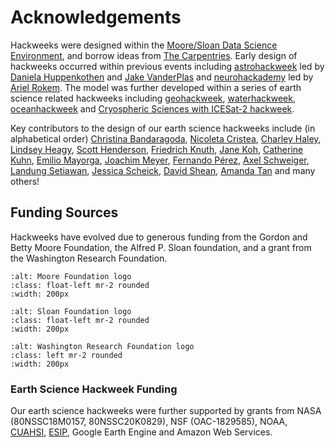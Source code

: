 # Acknowledgements

Hackweeks were designed within the [Moore/Sloan Data Science Environment](http://msdse.org/), and borrow ideas from [The Carpentries](https://carpentries.org/). Early design of hackweeks occurred within previous events including [astrohackweek](http://astrohackweek.org) led by [Daniela Huppenkothen](https://huppenkothen.org/) and [Jake VanderPlas](http://vanderplas.com/) and [neurohackademy](https://neurohackademy.org) led by [Ariel Rokem](https://arokem.org/). The model was further developed within a series of earth science related hackweeks including [geohackweek](https://geohackweek.github.io), [waterhackweek](https://waterhackweek.github.io), [oceanhackweek](https://oceanhackweek.github.io) and [Cryospheric Sciences with ICESat-2 hackweek](https://icesat-2hackweek.github.io). 

Key contributors to the design of our earth science hackweeks include (in alphabetical order) [Christina Bandaragoda](https://escience.washington.edu/people/christina-bandaragoda/), [Nicoleta Cristea](https://freshwater.uw.edu/person/nicoleta-cristea/), [Charley Haley](https://www.linkedin.com/in/pamhaley/#), [Lindsey Heagy](https://www.eoas.ubc.ca/people/lindseyheagy), [Scott Henderson](https://www.ess.washington.edu/people/profile.php?pid=henderson--scott), [Friedrich Knuth](https://github.com/friedrichknuth), [Jane Koh](https://escience.washington.edu/people/jane-koh/), [Catherine Kuhn](http://ecosystembiogeochemistry.org/catherine-kuhn), [Emilio Mayorga](https://www.apl.washington.edu/people/profile.php?last_name=Mayorga&first_name=Emilio), [Joachim Meyer](https://github.com/jomey), [Fernando Pérez](https://bids.berkeley.edu/people/fernando-p%C3%A9rez), [Axel Schweiger](https://apl.uw.edu/people/profile.php?last_name=Schweiger&first_name=Axel), [Landung Setiawan](https://www.ocean.washington.edu/home/Don_Setiawan), [Jessica Scheick](https://eos.unh.edu/person/jessica-scheick), [David Shean](https://dshean.github.io/), [Amanda Tan](https://www.linkedin.com/in/atanlehr/) and many others!


## Funding Sources

Hackweeks have evolved due to generous funding from the Gordon and Betty Moore Foundation, the Alfred P. Sloan foundation, and a grant from the Washington Research Foundation.

```{image} https://upload.wikimedia.org/wikipedia/commons/thumb/a/a2/Moore_Foundation_Logo.jpg/1200px-Moore_Foundation_Logo.jpg
:alt: Moore Foundation logo
:class: float-left mr-2 rounded
:width: 200px
```

```{image} https://sloan.org/storage/app/media/uploaded-files/Logo-2B-SMALL-Gold-Blue.png
:alt: Sloan Foundation logo
:class: float-left mr-2 rounded
:width: 200px
```

```{image} https://hydrogen.wsu.edu/wp-content/uploads/sites/44/2015/06/WAResFound.png
:alt: Washington Research Foundation logo
:class: left mr-2 rounded
:width: 200px
```

### Earth Science Hackweek Funding

Our earth science hackweeks were further supported by grants from NASA (80NSSC18M0157, 80NSSC20K0829), NSF (OAC-1829585), NOAA, [CUAHSI](https://www.cuahsi.org/), [ESIP](https://www.esipfed.org/), Google Earth Engine and Amazon Web Services.